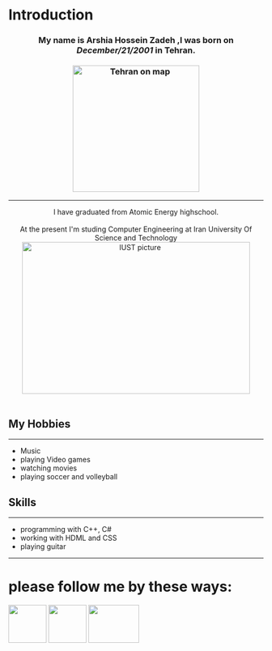 # Introduction


### <div align="center"> My name is <b>Arshia Hossein Zadeh</b> ,I was born on <i>**December/21/2001**</i> in **Tehran**.<br><br><img src="https://www.researchgate.net/publication/319856281/figure/fig1/AS:779411431366686@1562837574660/Location-of-Tehran-City-in-Iran-regional-map.gif" alt="Tehran on map" width="250" height="250"></div>
--------------
<div align="center"> I have graduated from Atomic Energy highschool.</div><br>
<div align="center"> At the present I'm studing Computer Engineering at Iran University Of Science and Technology</div>
<div align="center"><img src="http://limoographic.com/wp-content/uploads/2017/05/ElmosanatUni-logo-LimooGraphic.jpg" alt="IUST picture" width="450" height="300"></div><br>

## My Hobbies
--------------
+ Music
+ playing Video games
+ watching movies
+ playing soccer and volleyball

## Skills
-------------
+ programming with C++, C#
+ working with HDML and CSS
+ playing guitar

-------------
# please follow me by these ways:
<a href="https://www.instagram.com/arshia_0_0_/">  <img src="https://upload.wikimedia.org/wikipedia/commons/thumb/e/e7/Instagram_logo_2016.svg/132px-Instagram_logo_2016.svg.png" alt="" width="75" height="75"></a>
<a href="https://t.me/Arshia_HZ">  <img src="https://upload.wikimedia.org/wikipedia/commons/8/82/Telegram_logo.svg" alt="" width="75" height="75"></a>
<a href="https://api.whatsapp.com/send?phone=989125088086">  <img src="https://1000merken.com/wp-content/uploads/2020/05/WhatsApp-Logo.png" alt="" width="100" height="75"></a>
